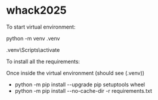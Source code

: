 # whack2025

To start virtual environment:

python -m venv .venv

.venv\Scripts\activate

To install all the requirements:

Once inside the virtual environment (should see (.venv))

- python -m pip install --upgrade pip setuptools wheel
- python -m pip install --no-cache-dir -r requirements.txt
